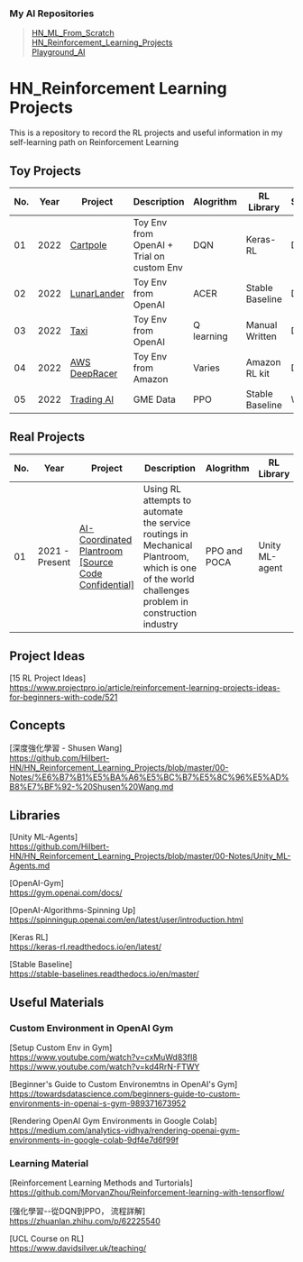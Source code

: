 ### My AI Repositories
> [HN_ML_From_Scratch](https://github.com/Hilbert-HN/HN_ML_From_Scratch)  
> [HN_Reinforcement_Learning_Projects](https://github.com/Hilbert-HN/HN_Reinforcement_Learning_Projects)  
> [Playground_AI](https://github.com/Hilbert-HN/Playground_AI)

# HN_Reinforcement Learning Projects
This is a repository to record the RL projects and useful information in my self-learning path on Reinforcement Learning

## Toy Projects
| No. | Year | Project | Description | Alogrithm | RL Library | Status | 
| --- | ---- | ------- | ----------- | --------- | ---------- | ------ |
| 01 | 2022 |[Cartpole](01-Toy_Projects/01-Cartpole)| Toy Env from OpenAI + Trial on custom Env| DQN | Keras-RL | Done |
| 02 | 2022 |[LunarLander](01-Toy_Projects/02-LunarLander)| Toy Env from OpenAI | ACER | Stable Baseline | Done |
| 03 | 2022 |[Taxi](01-Toy_Projects/03-Taxi)|Toy Env from OpenAI | Q learning | Manual Written | Done |
| 04 | 2022 |[AWS DeepRacer](01-Toy_Projects/04-AWS_DeepRacer)|Toy Env from Amazon | Varies | Amazon RL kit | Done |
| 05 | 2022 |[Trading AI](01-Toy_Projects/05-Trading_AI)| GME Data | PPO |Stable Baseline  | WIP |

## Real Projects
| No. | Year | Project | Description | Alogrithm | RL Library | Status | 
| --- | ---- | ------- | ----------- | --------- | ---------- | ------ |
| 01 | 2021 - Present |[AI-Coordinated Plantroom [Source Code Confidential]](02-Real_Projects/01-AI-Coordinated_Plantroom)| Using RL attempts to automate the service routings in Mechanical Plantroom, which is one of the world challenges problem in construction industry| PPO and POCA| Unity ML-agent | Concept Proof Succeed | 

## Project Ideas
  [15 RL Project Ideas]\
  https://www.projectpro.io/article/reinforcement-learning-projects-ideas-for-beginners-with-code/521 

## Concepts
  [深度強化學習 - Shusen Wang] \
  https://github.com/Hilbert-HN/HN_Reinforcement_Learning_Projects/blob/master/00-Notes/%E6%B7%B1%E5%BA%A6%E5%BC%B7%E5%8C%96%E5%AD%B8%E7%BF%92-%20Shusen%20Wang.md

## Libraries
  [Unity ML-Agents]\
  https://github.com/Hilbert-HN/HN_Reinforcement_Learning_Projects/blob/master/00-Notes/Unity_ML-Agents.md

  [OpenAI-Gym]\
  https://gym.openai.com/docs/ 

  [OpenAI-Algorithms-Spinning Up] \
  https://spinningup.openai.com/en/latest/user/introduction.html 

  [Keras RL]\
  https://keras-rl.readthedocs.io/en/latest/ 

  [Stable Baseline]\
  https://stable-baselines.readthedocs.io/en/master/ 

## Useful Materials
### Custom Environment in OpenAI Gym
  [Setup Custom Env in Gym]\
  https://www.youtube.com/watch?v=cxMuWd83fI8 \
  https://www.youtube.com/watch?v=kd4RrN-FTWY

  [Beginner's Guide to Custom Environemtns in OpenAI's Gym]\
  https://towardsdatascience.com/beginners-guide-to-custom-environments-in-openai-s-gym-989371673952

  [Rendering OpenAI Gym Environments in Google Colab] \
  https://medium.com/analytics-vidhya/rendering-openai-gym-environments-in-google-colab-9df4e7d6f99f
  
### Learning Material
  [Reinforcement Learning Methods and Turtorials]\
  https://github.com/MorvanZhou/Reinforcement-learning-with-tensorflow/
 
  [强化學習--從DQN到PPO， 流程詳解]\
  https://zhuanlan.zhihu.com/p/62225540
  
  [UCL Course on RL] \
  https://www.davidsilver.uk/teaching/


